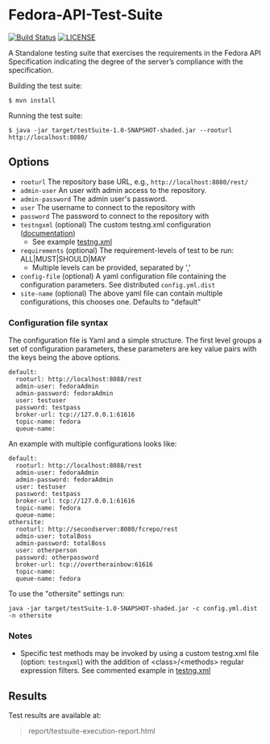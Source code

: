 # Fedora-API-Test-Suite
[![Build Status](https://travis-ci.org/fcrepo/Fedora-API-Test-Suite.svg?branch=master)](https://travis-ci.org/fcrepo/Fedora-API-Test-Suite)
[![LICENSE](https://img.shields.io/badge/license-Apache-blue.svg?style=flat-square)](./LICENSE)

A Standalone testing suite that exercises the requirements in the Fedora API Specification indicating the degree of the server’s compliance with the specification.


Building the test suite:
```
$ mvn install
```

Running the test suite:
```
$ java -jar target/testSuite-1.0-SNAPSHOT-shaded.jar --rooturl http://localhost:8080/
```

## Options
* `rooturl` The repository base URL, e.g., `http://localhost:8080/rest/`
* `admin-user` An user with admin access to the repository.
* `admin-password` The admin user's password.
* `user` The username to connect to the repository with
* `password` The password to connect to the repository with
* `testngxml` (optional) The custom testng.xml configuration ([documentation](http://testng.org/doc/documentation-main.html#testng-xml))
  * See example [testng.xml](https://github.com/fcrepo/Fedora-API-Test-Suite/tree/master/src/main/resources/testng.xml)
* `requirements` (optional) The requirement-levels of test to be run: ALL|MUST|SHOULD|MAY
  * Multiple levels can be provided, separated by ','
* `config-file` (optional) A yaml configuration file containing the configuration parameters. See distributed `config.yml.dist`
* `site-name` (optional) The above yaml file can contain multiple configurations, this chooses one. Defaults to "default"

### Configuration file syntax
The configuration file is Yaml and a simple structure. The first level groups a set of configuration parameters, these parameters are key value pairs with the keys being the above options.

```
default:
  rooturl: http://localhost:8088/rest
  admin-user: fedoraAdmin
  admin-password: fedoraAdmin
  user: testuser
  password: testpass
  broker-url: tcp://127.0.0.1:61616
  topic-name: fedora
  queue-name:
```

An example with multiple configurations looks like:

```
default:
  rooturl: http://localhost:8088/rest
  admin-user: fedoraAdmin
  admin-password: fedoraAdmin
  user: testuser
  password: testpass
  broker-url: tcp://127.0.0.1:61616
  topic-name: fedora
  queue-name:
othersite:
  rooturl: http://secondserver:8080/fcrepo/rest
  admin-user: totalBoss
  admin-password: totalBoss
  user: otherperson
  password: otherpassword
  broker-url: tcp://overtherainbow:61616
  topic-name:
  queue-name: fedora
```

To use the "othersite" settings run:

```
java -jar target/testSuite-1.0-SNAPSHOT-shaded.jar -c config.yml.dist -n othersite
```


### Notes
* Specific test methods may be invoked by using a custom testng.xml file (option: `testngxml`) with the addition of \<class>/\<methods> regular expression filters.
 See commented example in [testng.xml](https://github.com/fcrepo/Fedora-API-Test-Suite/tree/master/src/main/resources/testng.xml)

## Results
 Test results are available at:
 > report/testsuite-execution-report.html
